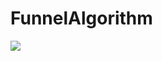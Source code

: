 # FunnelAlgorithm

[![](http://img.youtube.com/vi/1FPxM0ZPPBU/0.jpg)](http://www.youtube.com/watch?v=1FPxM0ZPPBU)
